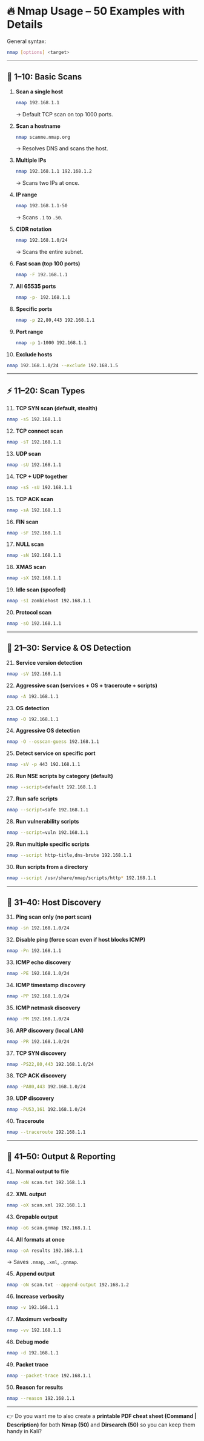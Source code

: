 
# 🔥 Nmap Usage – 50 Examples with Details

General syntax:

```bash
nmap [options] <target>
```

---

## 🎯 1–10: Basic Scans

1. **Scan a single host**

   ```bash
   nmap 192.168.1.1
   ```

   → Default TCP scan on top 1000 ports.

2. **Scan a hostname**

   ```bash
   nmap scanme.nmap.org
   ```

   → Resolves DNS and scans the host.

3. **Multiple IPs**

   ```bash
   nmap 192.168.1.1 192.168.1.2
   ```

   → Scans two IPs at once.

4. **IP range**

   ```bash
   nmap 192.168.1.1-50
   ```

   → Scans `.1` to `.50`.

5. **CIDR notation**

   ```bash
   nmap 192.168.1.0/24
   ```

   → Scans the entire subnet.

6. **Fast scan (top 100 ports)**

   ```bash
   nmap -F 192.168.1.1
   ```

7. **All 65535 ports**

   ```bash
   nmap -p- 192.168.1.1
   ```

8. **Specific ports**

   ```bash
   nmap -p 22,80,443 192.168.1.1
   ```

9. **Port range**

   ```bash
   nmap -p 1-1000 192.168.1.1
   ```

10. **Exclude hosts**

```bash
nmap 192.168.1.0/24 --exclude 192.168.1.5
```

---

## ⚡ 11–20: Scan Types

11. **TCP SYN scan (default, stealth)**

```bash
nmap -sS 192.168.1.1
```

12. **TCP connect scan**

```bash
nmap -sT 192.168.1.1
```

13. **UDP scan**

```bash
nmap -sU 192.168.1.1
```

14. **TCP + UDP together**

```bash
nmap -sS -sU 192.168.1.1
```

15. **TCP ACK scan**

```bash
nmap -sA 192.168.1.1
```

16. **FIN scan**

```bash
nmap -sF 192.168.1.1
```

17. **NULL scan**

```bash
nmap -sN 192.168.1.1
```

18. **XMAS scan**

```bash
nmap -sX 192.168.1.1
```

19. **Idle scan (spoofed)**

```bash
nmap -sI zombiehost 192.168.1.1
```

20. **Protocol scan**

```bash
nmap -sO 192.168.1.1
```

---

## 🔑 21–30: Service & OS Detection

21. **Service version detection**

```bash
nmap -sV 192.168.1.1
```

22. **Aggressive scan (services + OS + traceroute + scripts)**

```bash
nmap -A 192.168.1.1
```

23. **OS detection**

```bash
nmap -O 192.168.1.1
```

24. **Aggressive OS detection**

```bash
nmap -O --osscan-guess 192.168.1.1
```

25. **Detect service on specific port**

```bash
nmap -sV -p 443 192.168.1.1
```

26. **Run NSE scripts by category (default)**

```bash
nmap --script=default 192.168.1.1
```

27. **Run safe scripts**

```bash
nmap --script=safe 192.168.1.1
```

28. **Run vulnerability scripts**

```bash
nmap --script=vuln 192.168.1.1
```

29. **Run multiple specific scripts**

```bash
nmap --script http-title,dns-brute 192.168.1.1
```

30. **Run scripts from a directory**

```bash
nmap --script /usr/share/nmap/scripts/http* 192.168.1.1
```

---

## 📡 31–40: Host Discovery

31. **Ping scan only (no port scan)**

```bash
nmap -sn 192.168.1.0/24
```

32. **Disable ping (force scan even if host blocks ICMP)**

```bash
nmap -Pn 192.168.1.1
```

33. **ICMP echo discovery**

```bash
nmap -PE 192.168.1.0/24
```

34. **ICMP timestamp discovery**

```bash
nmap -PP 192.168.1.0/24
```

35. **ICMP netmask discovery**

```bash
nmap -PM 192.168.1.0/24
```

36. **ARP discovery (local LAN)**

```bash
nmap -PR 192.168.1.0/24
```

37. **TCP SYN discovery**

```bash
nmap -PS22,80,443 192.168.1.0/24
```

38. **TCP ACK discovery**

```bash
nmap -PA80,443 192.168.1.0/24
```

39. **UDP discovery**

```bash
nmap -PU53,161 192.168.1.0/24
```

40. **Traceroute**

```bash
nmap --traceroute 192.168.1.1
```

---

## 📂 41–50: Output & Reporting

41. **Normal output to file**

```bash
nmap -oN scan.txt 192.168.1.1
```

42. **XML output**

```bash
nmap -oX scan.xml 192.168.1.1
```

43. **Grepable output**

```bash
nmap -oG scan.gnmap 192.168.1.1
```

44. **All formats at once**

```bash
nmap -oA results 192.168.1.1
```

→ Saves `.nmap`, `.xml`, `.gnmap`.

45. **Append output**

```bash
nmap -oN scan.txt --append-output 192.168.1.2
```

46. **Increase verbosity**

```bash
nmap -v 192.168.1.1
```

47. **Maximum verbosity**

```bash
nmap -vv 192.168.1.1
```

48. **Debug mode**

```bash
nmap -d 192.168.1.1
```

49. **Packet trace**

```bash
nmap --packet-trace 192.168.1.1
```

50. **Reason for results**

```bash
nmap --reason 192.168.1.1
```

---



👉 Do you want me to also create a **printable PDF cheat sheet (Command | Description)** for both **Nmap (50)** and **Dirsearch (50)** so you can keep them handy in Kali?
